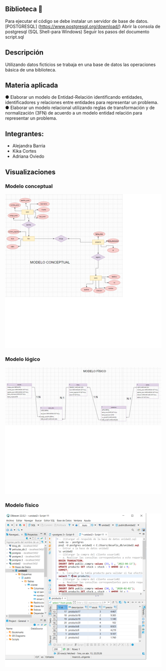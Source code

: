 ## Biblioteca 📃
Para ejecutar el código se debe instalar un servidor de base de datos.
[POSTGRESQL] (https://www.postgresql.org/download/)
Abrir la consola de postgresql (SQL Shell-para Windows)
Seguir los pasos del documento script.sql

## Descripción
Utilizando datos ficticios se trabaja en una base de datos las operaciones básica de una biblioteca.

## Materia aplicada
● Elaborar un modelo de Entidad-Relación identificando entidades, identificadores y relaciones entre entidades para representar un problema.
● Elaborar un modelo relacional utilizando reglas de transformación y de normalización (3FN) de acuerdo a un modelo entidad relación para representar un problema.

## Integrantes:
- Alejandra Barria
- Kika Cortes
- Adriana Oviedo

## Visualizaciones

### Modelo conceptual
![](https://github.com/aleyire/biblioteca/blob/main/img/modelo_conceptual.png)

### Modelo lógico
![](https://github.com/aleyire/biblioteca/blob/main/img/modelo_fisico.png)

### Modelo físico
![](https://github.com/aleyire/Entendiendo-como-se-comportan-nuestros-clientes/blob/main/img/primer_select_producto.png)
